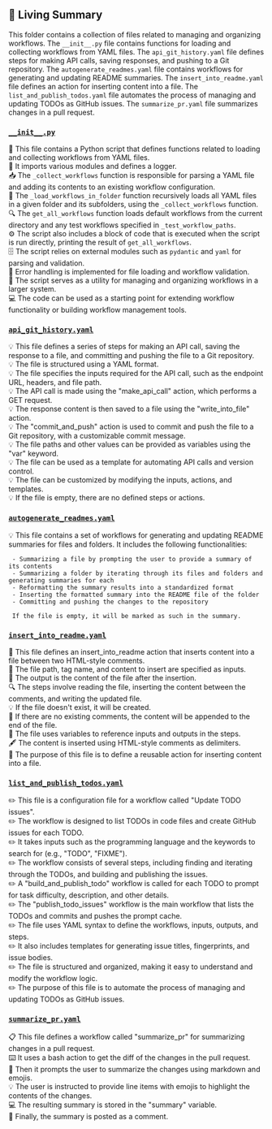 

<!-- Living README Summary -->
## 🌳 Living Summary

This folder contains a collection of files related to managing and organizing workflows. The `__init__.py` file contains functions for loading and collecting workflows from YAML files. The `api_git_history.yaml` file defines steps for making API calls, saving responses, and pushing to a Git repository. The `autogenerate_readmes.yaml` file contains workflows for generating and updating README summaries. The `insert_into_readme.yaml` file defines an action for inserting content into a file. The `list_and_publish_todos.yaml` file automates the process of managing and updating TODOs as GitHub issues. The `summarize_pr.yaml` file summarizes changes in a pull request.


### [`__init__.py`](https://github.com/raphael-francis/AutoPR-internal/blob/03521e243e018b61236da467e94d47d89783b5e6/./autopr/workflows/__init__.py)

📝 This file contains a Python script that defines functions related to loading and collecting workflows from YAML files.  
📂 It imports various modules and defines a logger.  
📥 The `_collect_workflows` function is responsible for parsing a YAML file and adding its contents to an existing workflow configuration.  
📂 The `_load_workflows_in_folder` function recursively loads all YAML files in a given folder and its subfolders, using the `_collect_workflows` function.  
🔍 The `get_all_workflows` function loads default workflows from the current directory and any test workflows specified in `_test_workflow_paths`.  
⚙️ The script also includes a block of code that is executed when the script is run directly, printing the result of `get_all_workflows`.  
🗄️ The script relies on external modules such as `pydantic` and `yaml` for parsing and validation.  
🚫 Error handling is implemented for file loading and workflow validation.  
📜 The script serves as a utility for managing and organizing workflows in a larger system.  
💻 The code can be used as a starting point for extending workflow functionality or building workflow management tools.      


### [`api_git_history.yaml`](https://github.com/raphael-francis/AutoPR-internal/blob/03521e243e018b61236da467e94d47d89783b5e6/./autopr/workflows/api_git_history.yaml)

💡 This file defines a series of steps for making an API call, saving the response to a file, and committing and pushing the file to a Git repository.  
💡 The file is structured using a YAML format.  
💡 The file specifies the inputs required for the API call, such as the endpoint URL, headers, and file path.  
💡 The API call is made using the "make_api_call" action, which performs a GET request.  
💡 The response content is then saved to a file using the "write_into_file" action.  
💡 The "commit_and_push" action is used to commit and push the file to a Git repository, with a customizable commit message.  
💡 The file paths and other values can be provided as variables using the "var" keyword.  
💡 The file can be used as a template for automating API calls and version control.  
💡 The file can be customized by modifying the inputs, actions, and templates.  
💡 If the file is empty, there are no defined steps or actions.  


### [`autogenerate_readmes.yaml`](https://github.com/raphael-francis/AutoPR-internal/blob/03521e243e018b61236da467e94d47d89783b5e6/./autopr/workflows/autogenerate_readmes.yaml)

💡 This file contains a set of workflows for generating and updating README summaries for files and folders. It includes the following functionalities:  
       
     - Summarizing a file by prompting the user to provide a summary of its contents  
     - Summarizing a folder by iterating through its files and folders and generating summaries for each  
     - Reformatting the summary results into a standardized format  
     - Inserting the formatted summary into the README file of the folder  
     - Committing and pushing the changes to the repository  
       
     If the file is empty, it will be marked as such in the summary.  


### [`insert_into_readme.yaml`](https://github.com/raphael-francis/AutoPR-internal/blob/03521e243e018b61236da467e94d47d89783b5e6/./autopr/workflows/insert_into_readme.yaml)

📝 This file defines an insert_into_readme action that inserts content into a file between two HTML-style comments.  
📂 The file path, tag name, and content to insert are specified as inputs.  
📄 The output is the content of the file after the insertion.  
🔍 The steps involve reading the file, inserting the content between the comments, and writing the updated file.  
💡 If the file doesn't exist, it will be created.  
📑 If there are no existing comments, the content will be appended to the end of the file.  
🧩 The file uses variables to reference inputs and outputs in the steps.  
🖋️ The content is inserted using HTML-style comments <!-- tag --> as delimiters.  
📝 The purpose of this file is to define a reusable action for inserting content into a file.  


### [`list_and_publish_todos.yaml`](https://github.com/raphael-francis/AutoPR-internal/blob/03521e243e018b61236da467e94d47d89783b5e6/./autopr/workflows/list_and_publish_todos.yaml)

✏️ This file is a configuration file for a workflow called "Update TODO issues".  
✏️ The workflow is designed to list TODOs in code files and create GitHub issues for each TODO.  
✏️ It takes inputs such as the programming language and the keywords to search for (e.g., "TODO", "FIXME").  
✏️ The workflow consists of several steps, including finding and iterating through the TODOs, and building and publishing the issues.  
✏️ A "build_and_publish_todo" workflow is called for each TODO to prompt for task difficulty, description, and other details.  
✏️ The "publish_todo_issues" workflow is the main workflow that lists the TODOs and commits and pushes the prompt cache.  
✏️ The file uses YAML syntax to define the workflows, inputs, outputs, and steps.  
✏️ It also includes templates for generating issue titles, fingerprints, and issue bodies.  
✏️ The file is structured and organized, making it easy to understand and modify the workflow logic.  
✏️ The purpose of this file is to automate the process of managing and updating TODOs as GitHub issues.  


### [`summarize_pr.yaml`](https://github.com/raphael-francis/AutoPR-internal/blob/03521e243e018b61236da467e94d47d89783b5e6/./autopr/workflows/summarize_pr.yaml)

📋 This file defines a workflow called "summarize_pr" for summarizing changes in a pull request.  
⌨️ It uses a bash action to get the diff of the changes in the pull request.  
💬 Then it prompts the user to summarize the changes using markdown and emojis.  
💡 The user is instructed to provide line items with emojis to highlight the contents of the changes.  
💻 The resulting summary is stored in the "summary" variable.  
💬 Finally, the summary is posted as a comment.  

<!-- Living README Summary -->